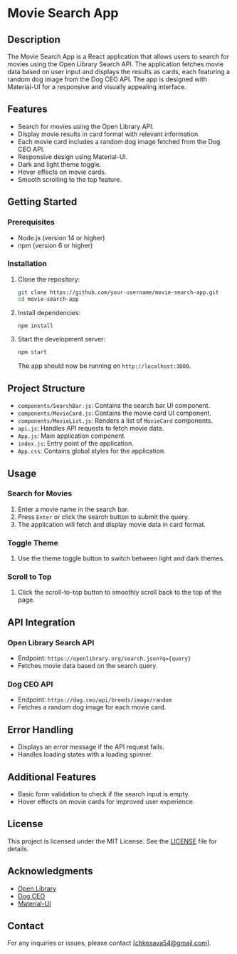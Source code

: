 # Movie Search App

## Description

The Movie Search App is a React application that allows users to search for movies using the Open Library Search API. The application fetches movie data based on user input and displays the results as cards, each featuring a random dog image from the Dog CEO API. The app is designed with Material-UI for a responsive and visually appealing interface.

## Features

- Search for movies using the Open Library API.
- Display movie results in card format with relevant information.
- Each movie card includes a random dog image fetched from the Dog CEO API.
- Responsive design using Material-UI.
- Dark and light theme toggle.
- Hover effects on movie cards.
- Smooth scrolling to the top feature.

## Getting Started

### Prerequisites

- Node.js (version 14 or higher)
- npm (version 6 or higher)

### Installation

1. Clone the repository:

    ```bash
    git clone https://github.com/your-username/movie-search-app.git
    cd movie-search-app
    ```

2. Install dependencies:

    ```bash
    npm install
    ```

3. Start the development server:

    ```bash
    npm start
    ```

    The app should now be running on `http://localhost:3000`.

## Project Structure



- `components/SearchBar.js`: Contains the search bar UI component.
- `components/MovieCard.js`: Contains the movie card UI component.
- `components/MovieList.js`: Renders a list of `MovieCard` components.
- `api.js`: Handles API requests to fetch movie data.
- `App.js`: Main application component.
- `index.js`: Entry point of the application.
- `App.css`: Contains global styles for the application.

## Usage

### Search for Movies

1. Enter a movie name in the search bar.
2. Press `Enter` or click the search button to submit the query.
3. The application will fetch and display movie data in card format.

### Toggle Theme

1. Use the theme toggle button to switch between light and dark themes.

### Scroll to Top

1. Click the scroll-to-top button to smoothly scroll back to the top of the page.

## API Integration

### Open Library Search API

- Endpoint: `https://openlibrary.org/search.json?q={query}`
- Fetches movie data based on the search query.

### Dog CEO API

- Endpoint: `https://dog.ceo/api/breeds/image/random`
- Fetches a random dog image for each movie card.

## Error Handling

- Displays an error message if the API request fails.
- Handles loading states with a loading spinner.

## Additional Features

- Basic form validation to check if the search input is empty.
- Hover effects on movie cards for improved user experience.

## License

This project is licensed under the MIT License. See the [LICENSE](LICENSE) file for details.

## Acknowledgments

- [Open Library](https://openlibrary.org/developers/api)
- [Dog CEO](https://dog.ceo/dog-api/)
- [Material-UI](https://mui.com/)

## Contact

For any inquiries or issues, please contact [chkesava54@gmail.com].
